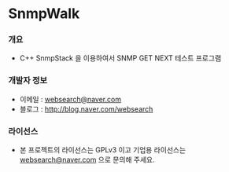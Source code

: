﻿# SnmpWalk

### 개요

* C++ SnmpStack 을 이용하여서 SNMP GET NEXT 테스트 프로그램

### 개발자 정보

* 이메일 : websearch@naver.com
* 블로그 : http://blog.naver.com/websearch

### 라이선스

* 본 프로젝트의 라이선스는 GPLv3 이고 기업용 라이선스는 websearch@naver.com 으로 문의해 주세요.

